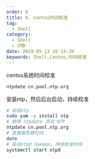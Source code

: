```yaml
---
order: 6
title: 6. Centos时间校准
tag:
  - Shell
category:
  - Shell
  - CMD
date: 2019-05-13 16:14:20
keywords: Shell,Centos,时间校准
---
```


centos系统时间校准

```bash
ntpdate cn.pool.ntp.org
```

<!-- more -->

安装ntp，然后后台启动，持续校准

```bash
# 安装ntp
sudo yum -y install ntp
# 使用 ntpdate 测试 NTP
ntpdate cn.pool.ntp.org
# 查看服务器时间
date
# 启动ntpd daemon，持续校准时间
systemctl start ntpd
```
